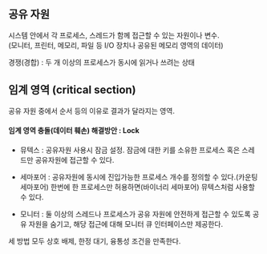 ## 공유 자원

시스템 안에서 각 프로세스, 스레드가 함께 접근할 수 있는 자원이나 변수. <br/>
(모니터, 프린터, 메모리, 파일 등 I/O 장치나 공유된 메모리 영역의 데이터)

경쟁(경합) : 두 개 이상의 프로세스가 동시에 읽거나 쓰려는 상태

## 임계 영역 (critical section)

공유 자원 중에서 순서 등의 이유로 결과가 달라지는 영역.

#### 임계 영역 충돌(데이터 훼손) 해결방안 : Lock

- 뮤텍스 : 공유자원 사용시 잠금 설정. 잠금에 대한 키를 소유한 프로세스 혹은 스레드만 공유자원에 접근할 수 있다.

- 세마포어 : 공유자원에 동시에 진입가능한 프로세스 개수를 정의할 수 있다.(카운팅 세마포어) 한번에 한 프로세스만 허용하면(바이너리 세마포어) 뮤텍스처럼 사용할 수 있다.

- 모니터 : 둘 이상의 스레드나 프로세스가 공유 자원에 안전하게 접근할 수 있도록 공유 자원을 숨기고, 해당 접근에 대해 모니터 큐 인터페이스만 제공한다.

세 방법 모두 상호 배제, 한정 대기, 융통성 조건을 만족한다.
